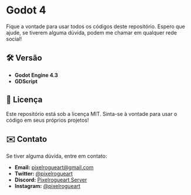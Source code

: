 # Godot 4

Fique a vontade para usar todos os códigos deste repositório. Espero que ajude, se tiverem alguma dúvida, podem me chamar em qualquer rede social!

## 🛠️ Versão

- **Godot Engine 4.3**
- **GDScript**

## 📄 Licença

Este repositório está sob a licença MIT. Sinta-se à vontade para usar o código em seus próprios projetos!

## ✉️ Contato

Se tiver alguma dúvida, entre em contato:

- **Email:** pixelrogueart@gmail.com
- **Twitter:** [@pixelrogueart](https://twitter.com/pixelrogueart)
- **Discord:** [Pixelrogueart Server](https://discord.gg/KsKZZs5S6k)
- **Instagram:** [@pixelrogueart](instagram.com/pixelrogueart/)

